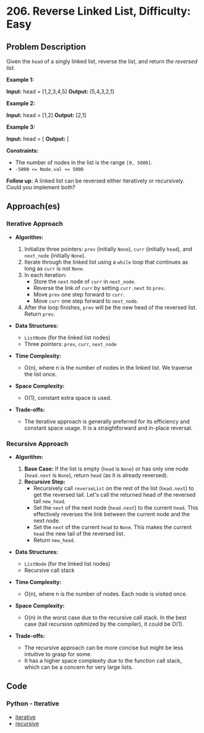 # 206. Reverse Linked List, Difficulty: Easy

## Problem Description

Given the `head` of a singly linked list, reverse the list, and return *the reversed list*.

**Example 1:**

**Input:** head = \[1,2,3,4,5]
**Output:** \[5,4,3,2,1]

**Example 2:**

**Input:** head = \[1,2]
**Output:** \[2,1]

**Example 3:**

**Input:** head = \[
**Output:** \[

**Constraints:**

* The number of nodes in the list is the range `[0, 5000]`.
* `-5000 <= Node.val <= 5000`

**Follow up:** A linked list can be reversed either iteratively or recursively. Could you implement both?

## Approach(es)

### Iterative Approach

* **Algorithm:**
    1. Initialize three pointers: `prev` (initially `None`), `curr` (initially `head`), and `next_node` (initially `None`).
    2. Iterate through the linked list using a `while` loop that continues as long as `curr` is not `None`.
    3. In each iteration:
        * Store the `next` node of `curr` in `next_node`.
        * Reverse the link of `curr` by setting `curr.next` to `prev`.
        * Move `prev` one step forward to `curr`.
        * Move `curr` one step forward to `next_node`.
    4. After the loop finishes, `prev` will be the new head of the reversed list. Return `prev`.

* **Data Structures:**
  * `ListNode` (for the linked list nodes)
  * Three pointers: `prev`, `curr`, `next_node`

* **Time Complexity:**
  * O(n), where n is the number of nodes in the linked list. We traverse the list once.

* **Space Complexity:**
  * O(1), constant extra space is used.

* **Trade-offs:**
  * The iterative approach is generally preferred for its efficiency and constant space usage. It is a straightforward and in-place reversal.

### Recursive Approach

* **Algorithm:**
    1. **Base Case:** If the list is empty (`head` is `None`) or has only one node (`head.next` is `None`), return `head` (as it is already reversed).
    2. **Recursive Step:**
        * Recursively call `reverseList` on the rest of the list (`head.next`) to get the reversed tail. Let's call the returned head of the reversed tail `new_head`.
        * Set the `next` of the next node (`head.next`) to the current `head`. This effectively reverses the link between the current node and the next node.
        * Set the `next` of the current `head` to `None`. This makes the current `head` the new tail of the reversed list.
        * Return `new_head`.

* **Data Structures:**
  * `ListNode` (for the linked list nodes)
  * Recursive call stack

* **Time Complexity:**
  * O(n), where n is the number of nodes. Each node is visited once.

* **Space Complexity:**
  * O(n) in the worst case due to the recursive call stack. In the best case (tail recursion optimized by the compiler), it could be O(1).

* **Trade-offs:**
  * The recursive approach can be more concise but might be less intuitive to grasp for some.
  * It has a higher space complexity due to the function call stack, which can be a concern for very large lists.

## Code

### Python - Iterative

* [iterative](./solution_iterative.py)
* [recursive](./solution.py)
